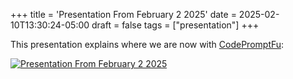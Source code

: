 +++
title = 'Presentation From February 2 2025'
date = 2025-02-10T13:30:24-05:00
draft = false
tags = ["presentation"]
+++

This presentation explains where we are now with [CodePromptFu](https://www.codepromptfu.com):

<a href="https://debamitro.github.io/presentations/codepromptfu-020225/" target="_blank" rel="noopener noreferrer"><img src="/images/screenshot-2025-02-10-at-8.21.12-pm.png" alt="Presentation From February 2 2025" /></a>